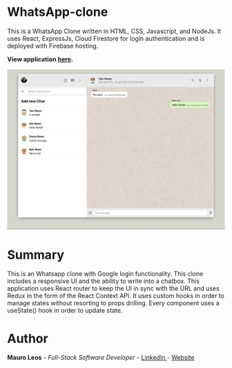 # WhatsApp-clone

This is a WhatsApp Clone written in  HTML, CSS, Javascript, and NodeJs. It uses React, ExpressJs, Cloud Firestore for login authentication and is deployed with Firebase hosting.

<strong>View application <a href="https://whatsapp-mern-c89c1.firebaseapp.com/"><b>here</b></a>.</strong>

<img src="whatsapp-clone.png" alt="image">

# Summary
This is an Whatsapp clone with Google login functionality. This clone includes a responsive UI and the ability to write into a chatbox. This application uses React router to keep the UI in sync with the URL and uses Redux in the form of the React Context API. It uses custom hooks in order to manage states without resorting to props drilling. Every component uses a useState() hook in order to update state.

# Author
<strong>Mauro Leos</strong> - <i>Full-Stack Software Developer</i> - <a href="https://www.linkedin.com/in/mauro-leos-b4103a11b/">LinkedIn </a> - <a href="https://www.mauroleos.com//">Website</a>

